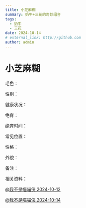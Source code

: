 ```yaml
---
title: 小芝麻糊
summary: 奶牛+三花的奇妙组合
tags:
  - 奶牛
  - 三花
date: 2024-10-14
# external_link: http://github.com
author: admin
---
```


# 小芝麻糊

毛色：

性别：

健康状况：

绝育：

绝育时间：

常见位置：

性格：

外貌：

备注：

相关资料：

[@我不是喵喵侠 2024-10-12](https://v.douyin.com/iBvUVAse/)

[@我不是喵喵侠 2024-10-14](https://v.douyin.com/iBvyFjmb/)
